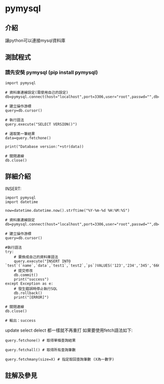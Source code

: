 # pymysql

## 介紹
讓python可以連接mysql資料庫


## 測試程式
### 請先安奘 pymysql (pip install pymysql)
```
import pymysql

# 資料庫連線設定(需使用自己的設定)
db=pymysql.connect(host="localhost",port=3306,user="root",passwd="",db="test",charset="utf8")

# 建立操作游標
query=db.cursor()

# 執行語法
query.execute("SELECT VERSION()")

# 選取第一筆結果
data=query.fetchone()

print("Database version:"+str(data))

# 關閉連線
db.close()
```

## 詳細介紹
INSERT:
```
import pymysql
import datetime

now=datetime.datetime.now().strftime("%Y-%m-%d %H:%M:%S")

# 資料庫連線設定
db=pymysql.connect(host="localhost",port=3306,user="root",passwd="",db="test",charset="utf8")

# 建立操作游標
query=db.cursor()

#執行語法
try:
    # 要換成自己的資料庫語法
    query.execute("INSERT INTO `test`(`name`,`data`,`test1`,`test2`,`ps`)VALUES('123','234','345','666','"+str(now)+"')")
    # 提交修改
    db.commit()
    print("success")
except Exception as e:
    # 發生錯誤時停止執行SQL
    db.rollback()
    print("[ERROR]")

# 關閉連線
db.close()

# 輸出：success
```
update select delect 都一樣就不再重打
如果要使用fetch語法如下:
```
query.fetchone() # 取得單條查詢結果
```

```
query.fetchall() # 取得所有查詢筆數
```

```
query.fetchmany(size=X) # 指定取回查詢筆數 (X為一數字)
```

## 註解及參見

